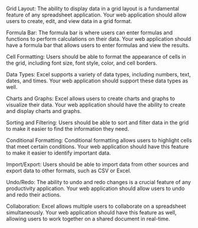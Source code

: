 Grid Layout: The ability to display data in a grid layout is a fundamental feature of any spreadsheet application. Your web application should allow users to create, edit, and view data in a grid format.

Formula Bar: The formula bar is where users can enter formulas and functions to perform calculations on their data. Your web application should have a formula bar that allows users to enter formulas and view the results.

Cell Formatting: Users should be able to format the appearance of cells in the grid, including font size, font style, color, and cell borders.

Data Types: Excel supports a variety of data types, including numbers, text, dates, and times. Your web application should support these data types as well.

Charts and Graphs: Excel allows users to create charts and graphs to visualize their data. Your web application should have the ability to create and display charts and graphs.

Sorting and Filtering: Users should be able to sort and filter data in the grid to make it easier to find the information they need.

Conditional Formatting: Conditional formatting allows users to highlight cells that meet certain conditions. Your web application should have this feature to make it easier to identify important data.

Import/Export: Users should be able to import data from other sources and export data to other formats, such as CSV or Excel.

Undo/Redo: The ability to undo and redo changes is a crucial feature of any productivity application. Your web application should allow users to undo and redo their actions.

Collaboration: Excel allows multiple users to collaborate on a spreadsheet simultaneously. Your web application should have this feature as well, allowing users to work together on a shared document in real-time.